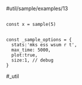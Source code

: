 #util/sample/examples/13
```js:js_input

const x = sample(5)

```
```js:js_removed

const _sample_options = { 
  stats:'mks ess wsum r t',
  max_time: 5000,
  plot:true,
  size:1, // debug
}

```
#_util
